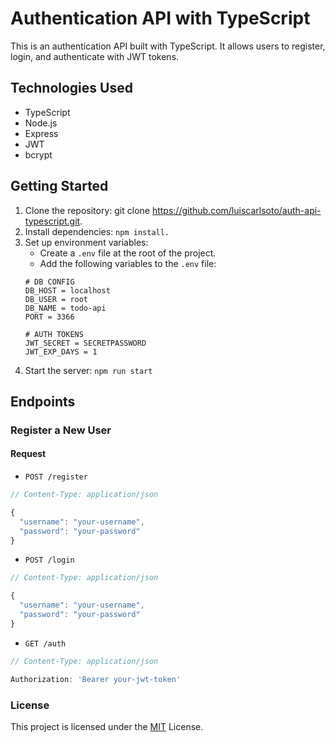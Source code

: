 # Authentication API with TypeScript

This is an authentication API built with TypeScript. It allows users to register, login, and authenticate with JWT tokens.

## Technologies Used
- TypeScript
- Node.js
- Express
- JWT
- bcrypt

## Getting Started
1. Clone the repository: git clone https://github.com/luiscarlsoto/auth-api-typescript.git.
2. Install dependencies: `npm install.`
3. Set up environment variables:
    - Create a `.env` file at the root of the project.
    - Add the following variables to the `.env` file:
    ```
    # DB CONFIG
    DB_HOST = localhost
    DB_USER = root
    DB_NAME = todo-api
    PORT = 3366

    # AUTH TOKENS
    JWT_SECRET = SECRETPASSWORD
    JWT_EXP_DAYS = 1
    ```
4. Start the server: `npm run start`

## Endpoints
### Register a New User
#### Request

- ``POST /register``
```javascript
// Content-Type: application/json

{
  "username": "your-username",
  "password": "your-password"
}
```
- ``POST /login``
```javascript
// Content-Type: application/json

{
  "username": "your-username",
  "password": "your-password"
}
```
- ``GET /auth``
```javascript
// Content-Type: application/json

Authorization: 'Bearer your-jwt-token'
```

### License

This project is licensed under the [MIT](https://choosealicense.com/licenses/mit/) License.